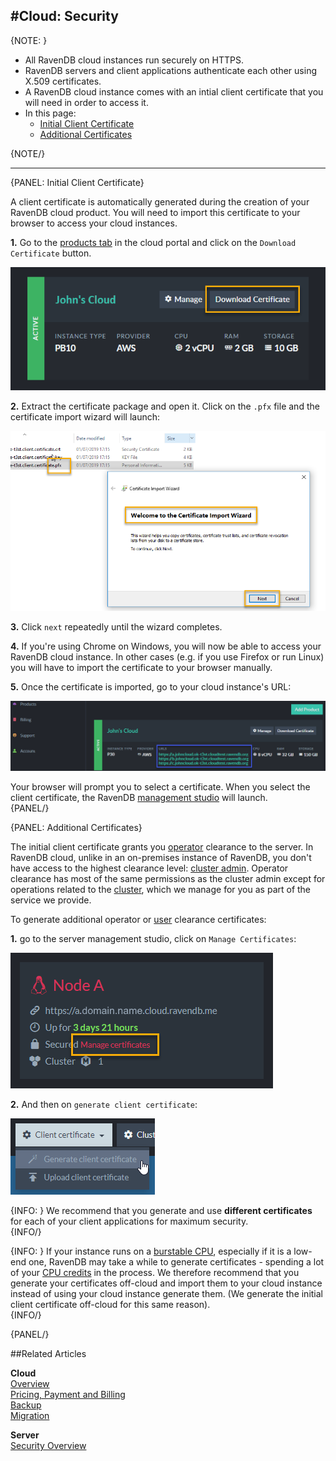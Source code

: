 #Cloud: Security
---

{NOTE: }

* All RavenDB cloud instances run securely on HTTPS.  
* RavenDB servers and client applications authenticate each other using X.509 certificates.  
* A RavenDB cloud instance comes with an intial client certificate that you will need in order to access it.  
* In this page:  
    * [Initial Client Certificate](cloud-security#initial-client-certificate)  
    * [Additional Certificates](cloud-security#additional-certificates)  

{NOTE/}

---

{PANEL: Initial Client Certificate}

A client certificate is automatically generated during the creation of your RavenDB cloud product. You will need to import 
this certificate to your browser to access your cloud instances.  

**1.** Go to the [products tab](../cloud/cloud-portal#the-products-tab) in the cloud portal and click on the `Download 
Certificate` button.  

!["Download Certificate"](images\security-001-download-certificate.png "Download Certificate")  
  
**2.** Extract the certificate package and open it. Click on the `.pfx` file and the certificate import wizard will launch: 

!["Certificate Import Wizard"](images\security-002-wizard.png "Certificate Import Wizard")  
  
**3.** Click `next` repeatedly until the wizard completes.  

**4.** If you're using Chrome on Windows, you will now be able to access your RavenDB cloud instance. 
In other cases (e.g. if you use Firefox or run Linux) you will have to import the certificate to your browser manually.  

**5.** Once the certificate is imported, go to your cloud instance's URL: 

!["Server URLs"](images\migration-001-urls.png "Server URLs")  
  
Your browser will prompt you to select a certificate. When you select the client certificate, the RavenDB [management studio]() will launch.  
{PANEL/}

{PANEL: Additional Certificates}

The initial client certificate grants you [operator](../server/security/authorization/security-clearance-and-permissions#operator) 
clearance to the server. In RavenDB cloud, unlike in an on-premises instance of RavenDB, you don't have access to the highest clearance level: 
[cluster admin](../server/security/authorization/security-clearance-and-permissions#cluster-admin). Operator clearance has most of the same 
permissions as the cluster admin except for operations related to the [cluster](../server/clustering/overview), which we manage for you as 
part of the service we provide.  

To generate additional operator or [user](../server/security/authorization/security-clearance-and-permissions#user) clearance certificates:  

**1.** go to the server management studio, click on `Manage Certificates`:  

!["Manage Certificates"](images\migration-002-manage-certificates.png "Manage Certificates")  
  
**2.** And then on `generate client certificate`:  
  
!["Generate Client Certificate"](images\security-003-generate-client-certificate.png "Generate Client Certificate")  

{INFO: }
We recommend that you generate and use **different certificates** for each of your client applications for maximum security.  
{INFO/}

{INFO: }
If your instance runs on a [burstable CPU](../cloud/cloud-overview#burstable-instances), especially if it is a low-end one, 
RavenDB may take a while to generate certificates - spending a lot of your [CPU credits](cloud-overview#credits) in the 
process. We therefore recommend that you generate your certificates off-cloud and import them to your cloud instance instead 
of using your cloud instance generate them. (We generate the initial client certificate off-cloud for this same 
reason).  
{INFO/}

{PANEL/}

##Related Articles

**Cloud**  
[Overview](cloud-overview)  
[Pricing, Payment and Billing](cloud-pricing-payment-billing)  
[Backup](cloud-backup)  
[Migration](cloud-migration)  

**Server**  
[Security Overview](../server/security/overview)  
